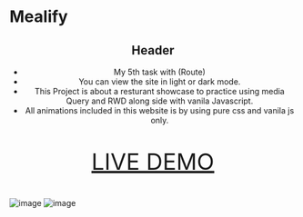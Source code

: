 # Mealify

<center>
 
 ## Header

 * My 5th task with (Route)
 * You can view the site in light or dark mode.
 * This Project is about a resturant showcase to practice using media Query and RWD along side with vanila Javascript.
 * All animations included in this website is by using pure css and vanila js only.

   
 <span style="font-size: 40px;">
 
  <a href="https://alil0l.github.io/Mealify-Route-Task5/" target="_blank">LIVE DEMO</a>
  
 </span>
 
</center>

![image](https://github.com/Alil0l/Portfolio-Website--Route-Assignment4-/assets/137832626/5811e5cf-a0fe-4281-abba-f9a388ec4e6e)
![image](https://github.com/Alil0l/Portfolio-Website--Route-Assignment4-/assets/137832626/568ad4b4-9ebf-44bc-ba0a-e0baccd503f7)




